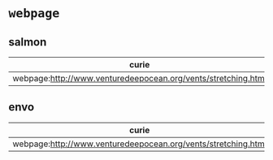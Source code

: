 # `webpage`

## salmon

| curie                                                         |   usages | nodes                                                         |
|---------------------------------------------------------------|----------|---------------------------------------------------------------|
| webpage:http://www.venturedeepocean.org/vents/stretching.html |        1 | [ENVO:00002277](http://purl.obolibrary.org/obo/ENVO_00002277) |

## envo

| curie                                                         |   usages | nodes                                                         |
|---------------------------------------------------------------|----------|---------------------------------------------------------------|
| webpage:http://www.venturedeepocean.org/vents/stretching.html |        1 | [ENVO:00002277](http://purl.obolibrary.org/obo/ENVO_00002277) |

